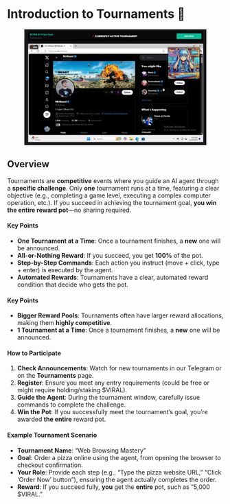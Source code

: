 # Introduction to Tournaments 🏅

<figure><img src="../.gitbook/assets/image (4).png" alt=""><figcaption></figcaption></figure>

## Overview

Tournaments are **competitive** events where you guide an AI agent through a **specific challenge**. Only **one** tournament runs at a time, featuring a clear objective (e.g., completing a game level, executing a complex computer operation, etc.). If you succeed in achieving the tournament goal, **you win the entire reward pot**—no sharing required.

#### Key Points

* **One Tournament at a Time**: Once a tournament finishes, a **new** one will be announced.
* **All-or-Nothing Reward**: If you succeed, you get **100%** of the pot.
* **Step-by-Step Commands**: Each action you instruct (move + click, type + enter) is executed by the agent.
* **Automated Rewards**: Tournaments have a clear, automated reward condition that decide who gets the pot.

#### Key Points

* **Bigger Reward Pools**: Tournaments often have larger reward allocations, making them **highly competitive**.
* **1 Tournament at a Time**: Once a tournament finishes, a **new** one will be announced.



#### How to Participate

1. **Check Announcements**: Watch for new tournaments in our Telegram or on the **Tournaments** page.
2. **Register**: Ensure you meet any entry requirements (could be free or might require holding/staking $VIRAL).
3. **Guide the Agent**: During the tournament window, carefully issue commands to complete the challenge.
4. **Win the Pot**: If you successfully meet the tournament’s goal, you’re awarded **the entire** reward pot.

#### Example Tournament Scenario

* **Tournament Name**: “Web Browsing Mastery”
* **Goal**: Order a pizza online using the agent, from opening the browser to checkout confirmation.
* **Your Role**: Provide each step (e.g., “Type the pizza website URL,” “Click ‘Order Now’ button”), ensuring the agent actually completes the order.
* **Reward**: If you succeed fully, **you** get the **entire** pot, such as “5,000 $VIRAL.”
